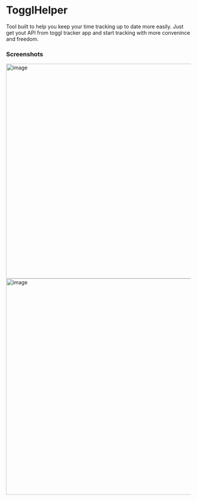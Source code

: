 # TogglHelper

Tool built to help you keep your time tracking up to date more easily.
Just get yout API from toggl tracker app and start tracking with more convenince and freedom.

### Screenshots
<img width="793" height="585" alt="image" src="https://github.com/user-attachments/assets/4edf6c3a-216b-456c-8ed0-312e4471a61a" />

<img width="796" height="589" alt="image" src="https://github.com/user-attachments/assets/870292de-247d-4fe9-a869-64c3e39a61cb" />
